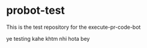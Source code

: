 # probot-test
This is the test repository for the execute-pr-code-bot

ye testing kahe khtm nhi hota bey
